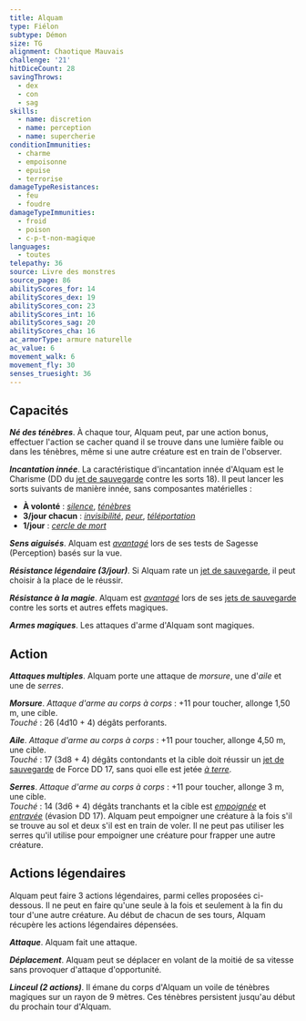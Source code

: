 ```yaml
---
title: Alquam
type: Fiélon
subtype: Démon
size: TG
alignment: Chaotique Mauvais
challenge: '21'
hitDiceCount: 28
savingThrows:
  - dex
  - con
  - sag
skills:
  - name: discretion
  - name: perception
  - name: supercherie
conditionImmunities:
  - charme
  - empoisonne
  - epuise
  - terrorise
damageTypeResistances:
  - feu
  - foudre
damageTypeImmunities:
  - froid
  - poison
  - c-p-t-non-magique
languages:
  - toutes
telepathy: 36
source: Livre des monstres
source_page: 86
abilityScores_for: 14
abilityScores_dex: 19
abilityScores_con: 23
abilityScores_int: 16
abilityScores_sag: 20
abilityScores_cha: 16
ac_armorType: armure naturelle
ac_value: 6
movement_walk: 6
movement_fly: 30
senses_truesight: 36
---
```

## Capacités
_**Né des ténèbres**_. À chaque tour, Alquam peut, par une action bonus, effectuer l'action se cacher quand il se trouve dans une lumière faible ou dans les ténèbres, même si une autre créature est en train de l'observer.

_**Incantation innée**_. La caractéristique d'incantation innée d'Alquam est le Charisme (DD du [jet de sauvegarde](/utiliser-les-caracteristiques/#jets-de-sauvegarde) contre les sorts 18). Il peut lancer les sorts suivants de manière innée, sans composantes matérielles :
* **À volonté** : [_silence_](/grimoire/silence/), [_ténèbres_](/grimoire/tenebres/)
* **3/jour chacun** : [_invisibilité_](/grimoire/invisibilite/), [_peur_](/grimoire/peur/), [_téléportation_](/grimoire/teleportation/)
* **1/jour** : [_cercle de mort_](/grimoire/cercle-de-mort/)

_**Sens aiguisés**_. Alquam est [_avantagé_](/utiliser-les-caracteristiques/#avantage-et-desavantage) lors de ses tests de Sagesse (Perception) basés sur la vue.

_**Résistance légendaire (3/jour)**_. Si Alquam rate un [jet de sauvegarde](/utiliser-les-caracteristiques/#jets-de-sauvegarde), il peut choisir à la place de le réussir.

_**Résistance à la magie**_. Alquam est [_avantagé_](/utiliser-les-caracteristiques/#avantage-et-desavantage) lors de ses [jets de sauvegarde](/utiliser-les-caracteristiques/#jets-de-sauvegarde) contre les sorts et autres effets magiques.

_**Armes magiques**_. Les attaques d'arme d'Alquam sont magiques.

## Action
_**Attaques multiples**_. Alquam porte une attaque de _morsure_, une d'_aile_ et une de _serres_.

_**Morsure**_. _Attaque d'arme au corps à corps_ : +11 pour toucher, allonge 1,50 m, une cible.  
_Touché_ : 26 (4d10 + 4) dégâts perforants.

_**Aile**_. _Attaque d'arme au corps à corps_ : +11 pour toucher, allonge 4,50 m, une cible.  
_Touché_ : 17 (3d8 + 4) dégâts contondants et la cible doit réussir un [jet de sauvegarde](/utiliser-les-caracteristiques/#jets-de-sauvegarde) de Force DD 17, sans quoi elle est jetée [_à terre_](/gerer-la-sante-du-personnage/#a-terre).

_**Serres**_. _Attaque d'arme au corps à corps_ : +11 pour toucher, allonge 3 m, une cible.  
_Touché_ : 14 (3d6 + 4) dégâts tranchants et la cible est [_empoignée_](/gerer-la-sante-du-personnage/#empoigne) et [_entravée_](/gerer-la-sante-du-personnage/#entrave) (évasion DD 17). Alquam peut empoigner une créature à la fois s'il se trouve au sol et deux s'il est en train de voler. Il ne peut pas utiliser les serres qu'il utilise pour empoigner une créature pour frapper une autre créature.

## Actions légendaires
Alquam peut faire 3 actions légendaires, parmi celles proposées ci-dessous. Il ne peut en faire qu'une seule à la fois et seulement à la fin du tour d'une autre créature. Au début de chacun de ses tours, Alquam récupère les actions légendaires dépensées.

_**Attaque**_. Alquam fait une attaque.

_**Déplacement**_. Alquam peut se déplacer en volant de la moitié de sa vitesse sans provoquer d'attaque d'opportunité.

_**Linceul (2 actions)**_. Il émane du corps d'Alquam un voile de ténèbres magiques sur un rayon de 9 mètres. Ces ténèbres persistent jusqu'au début du prochain tour d'Alquam.
